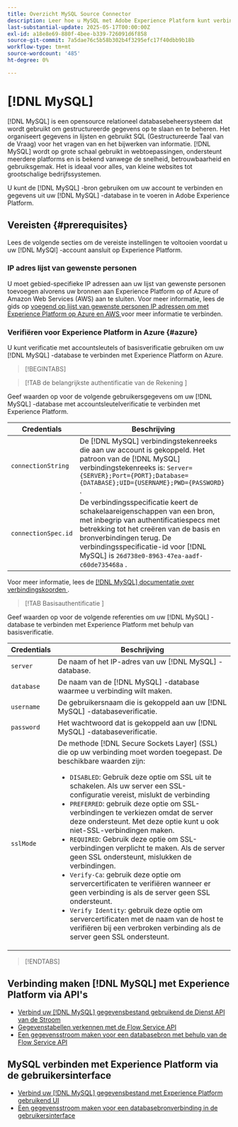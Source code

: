 ```yaml
---
title: Overzicht MySQL Source Connector
description: Leer hoe u MySQL met Adobe Experience Platform kunt verbinden via API's of de gebruikersinterface.
last-substantial-update: 2025-05-17T00:00:00Z
exl-id: a18e8e69-880f-4bee-b339-726091d6f858
source-git-commit: 7a5dae76c5b58b302b4f3295efc17f40dbb9b18b
workflow-type: tm+mt
source-wordcount: '485'
ht-degree: 0%

---
```


# [!DNL MySQL]

[!DNL MySQL] is een opensource relationeel databasebeheersysteem dat wordt gebruikt om gestructureerde gegevens op te slaan en te beheren. Het organiseert gegevens in lijsten en gebruikt SQL (Gestructureerde Taal van de Vraag) voor het vragen van en het bijwerken van informatie. [!DNL MySQL] wordt op grote schaal gebruikt in webtoepassingen, ondersteunt meerdere platforms en is bekend vanwege de snelheid, betrouwbaarheid en gebruiksgemak. Het is ideaal voor alles, van kleine websites tot grootschalige bedrijfssystemen.

U kunt de [!DNL MySQL] -bron gebruiken om uw account te verbinden en gegevens uit uw [!DNL MySQL] -database in te voeren in Adobe Experience Platform.

## Vereisten {#prerequisites}

Lees de volgende secties om de vereiste instellingen te voltooien voordat u uw [!DNL MySQl] -account aansluit op Experience Platform.

### IP adres lijst van gewenste personen

U moet gebied-specifieke IP adressen aan uw lijst van gewenste personen toevoegen alvorens uw bronnen aan Experience Platform op of Azure of Amazon Web Services (AWS) aan te sluiten. Voor meer informatie, lees de gids op [ voegend op lijst van gewenste personen IP adressen om met Experience Platform op Azure en AWS ](../../ip-address-allow-list.md) voor meer informatie te verbinden.

### Verifiëren voor Experience Platform in Azure {#azure}

U kunt verificatie met accountsleutels of basisverificatie gebruiken om uw [!DNL MySQL] -database te verbinden met Experience Platform on Azure.

>[!BEGINTABS]

>[!TAB  de belangrijkste authentificatie van de Rekening ]

Geef waarden op voor de volgende gebruikersgegevens om uw [!DNL MySQL] -database met accountsleutelverificatie te verbinden met Experience Platform.

| Credentials | Beschrijving |
| --- | --- |
| `connectionString` | De [!DNL MySQL] verbindingstekenreeks die aan uw account is gekoppeld. Het patroon van de [!DNL MySQL] verbindingstekenreeks is: `Server={SERVER};Port={PORT};Database={DATABASE};UID={USERNAME};PWD={PASSWORD}` . |
| `connectionSpec.id` | De verbindingsspecificatie keert de schakelaareigenschappen van een bron, met inbegrip van authentificatiespecs met betrekking tot het creëren van de basis en bronverbindingen terug. De verbindingsspecificatie-id voor [!DNL MySQL] is `26d738e0-8963-47ea-aadf-c60de735468a` . |

Voor meer informatie, lees de [[!DNL MySQL]  documentatie over verbindingskoorden ](https://dev.mysql.com/doc/connector-net/en/connector-net-connections-string.html).

>[!TAB  Basisauthentificatie ]

Geef waarden op voor de volgende referenties om uw [!DNL MySQL] -database te verbinden met Experience Platform met behulp van basisverificatie.

| Credentials | Beschrijving |
| --- | --- |
| `server` | De naam of het IP-adres van uw [!DNL MySQL] -database. |
| `database` | De naam van de [!DNL MySQL] -database waarmee u verbinding wilt maken. |
| `username` | De gebruikersnaam die is gekoppeld aan uw [!DNL MySQL] -databaseverificatie. |
| `password` | Het wachtwoord dat is gekoppeld aan uw [!DNL MySQL] -databaseverificatie. |
| `sslMode` | De methode [!DNL Secure Sockets Layer] (SSL) die op uw verbinding moet worden toegepast. De beschikbare waarden zijn: <ul><li>`DISABLED`: Gebruik deze optie om SSL uit te schakelen. Als uw server een SSL-configuratie vereist, mislukt de verbinding</li><li>`PREFERRED`: gebruik deze optie om SSL-verbindingen te verkiezen omdat de server deze ondersteunt. Met deze optie kunt u ook niet-SSL-verbindingen maken.</li><li>`REQUIRED`: Gebruik deze optie om SSL-verbindingen verplicht te maken. Als de server geen SSL ondersteunt, mislukken de verbindingen.</li><li>`Verify-Ca`: gebruik deze optie om servercertificaten te verifiëren wanneer er geen verbinding is als de server geen SSL ondersteunt.</li><li>`Verify Identity`: gebruik deze optie om servercertificaten met de naam van de host te verifiëren bij een verbroken verbinding als de server geen SSL ondersteunt.</li></ul> |

>[!ENDTABS]

## Verbinding maken [!DNL MySQL] met Experience Platform via API&#39;s

- [Verbind uw  [!DNL MySQL]  gegevensbestand gebruikend de Dienst API van de Stroom](../../tutorials/api/create/databases/mysql.md)
- [Gegevenstabellen verkennen met de Flow Service API](../../tutorials/api/explore/tabular.md)
- [Een gegevensstroom maken voor een databasebron met behulp van de Flow Service API](../../tutorials/api/collect/database-nosql.md)

## MySQL verbinden met Experience Platform via de gebruikersinterface

- [Verbind uw  [!DNL MySQL]  gegevensbestand met Experience Platform gebruikend UI](../../tutorials/ui/create/databases/mysql.md)
- [Een gegevensstroom maken voor een databasebronverbinding in de gebruikersinterface](../../tutorials/ui/dataflow/databases.md)
